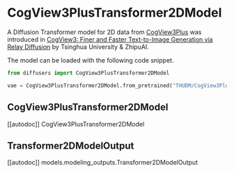 <!--Copyright 2024 The HuggingFace Team. All rights reserved.

Licensed under the Apache License, Version 2.0 (the "License"); you may not use this file except in compliance with
the License. You may obtain a copy of the License at

http://www.apache.org/licenses/LICENSE-2.0

Unless required by applicable law or agreed to in writing, software distributed under the License is distributed on
an "AS IS" BASIS, WITHOUT WARRANTIES OR CONDITIONS OF ANY KIND, either express or implied. See the License for the
specific language governing permissions and limitations under the License. -->

# CogView3PlusTransformer2DModel

A Diffusion Transformer model for 2D data from [CogView3Plus](https://github.com/THUDM/CogView3) was introduced in [CogView3: Finer and Faster Text-to-Image Generation via Relay Diffusion](https://huggingface.co/papers/2403.05121) by Tsinghua University & ZhipuAI.

The model can be loaded with the following code snippet.

```python
from diffusers import CogView3PlusTransformer2DModel

vae = CogView3PlusTransformer2DModel.from_pretrained("THUDM/CogView3Plus-3b", subfolder="transformer", torch_dtype=torch.bfloat16).to("cuda")
```

## CogView3PlusTransformer2DModel

[[autodoc]] CogView3PlusTransformer2DModel

## Transformer2DModelOutput

[[autodoc]] models.modeling_outputs.Transformer2DModelOutput
